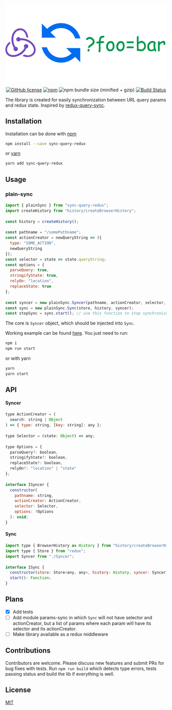 <div align="center">

![](docs/images/logo.png)

[![GitHub license](https://img.shields.io/github/license/teimurjan/sync-query-redux.svg)](https://github.com/teimurjan/sync-query-redux/blob/master/LICENSE.md)
[![npm](https://img.shields.io/npm/v/sync-query-redux.svg)](https://www.npmjs.com/package/sync-query-redux)
![npm bundle size (minified + gzip)](https://img.shields.io/bundlephobia/minzip/sync-query-redux.svg)
[![Build Status](https://travis-ci.org/teimurjan/sync-query-redux.svg?branch=master)](https://travis-ci.org/teimurjan/sync-query-redux)

</div>

The library is created for easily synchronization between URL query params and redux state.
Inspired by [redux-query-sync](https://github.com/Treora/redux-query-sync).

## Installation

Installation can be done with [npm](https://www.npmjs.com/)

```sh
npm install --save sync-query-redux
```

or [yarn](https://yarnpkg.com/en/)

```sh
yarn add sync-query-redux
```

## Usage

### plain-sync

```javascript
import { plainSync } from "sync-query-redux";
import createHistory from "history/createBrowserHistory";

const history = createHistory();

const pathname = "/somePathname";
const actionCreator = newQueryString => ({
  type: "SOME_ACTION",
  newQueryString
});
const selector = state => state.queryString;
const options = {
  parseQuery: true,
  stringifyState: true,
  relyOn: "location",
  replaceState: true
};

const syncer = new plainSync.Syncer(pathname, actionCreator, selector, options);
const sync = new plainSync.Sync(store, history, syncer);
const stopSync = sync.start(); // use this function to stop synchronization
```

The core is `Syncer` object, which should be injected into `Sync`.

Working example can be found [here](./examples/plain-sync). You just need to run:

```sh
npm i
npm run start
```

or with yarn

```sh
yarn
yarn start
```

## API

#### Syncer

```javascript
type ActionCreator = (
  search: string | Object
) => { type: string, [key: string]: any };

type Selector = (state: Object) => any;

type Options = {
  parseQuery?: boolean,
  stringifyState?: boolean,
  replaceState?: boolean,
  relyOn?: "location" | "state"
};

interface ISyncer {
  constructor(
    pathname: string,
    actionCreator: ActionCreator,
    selector: Selector,
    options: ?Options
  ): void;
}
```

#### Sync

```javascript
import type { BrowserHistory as History } from "history/createBrowserHistory";
import type { Store } from "redux";
import Syncer from "./Syncer";

interface ISync {
  constructor(store: Store<any, any>, history: History, syncer: Syncer): void;
  start(): Function;
}
```

## Plans

- [x] Add tests
- [ ] Add module params-sync in which `Sync` will not have selector and actionCreator, but a list of params where each param will have its selector and its actionCreator.
- [ ] Make library available as a redux middleware

## Contributions

Contributors are welcome. Please discuss new features and submit PRs for bug fixes with tests.
Run `npm run build` which detects type errors, tests passing status and build the lib if everything is well.

## License

[MIT](./blob/master/LICENSE.md)
